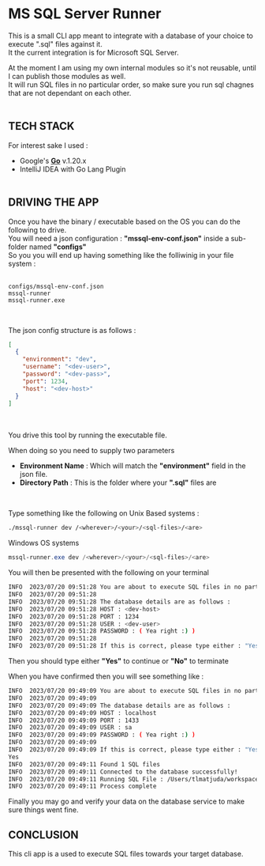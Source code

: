 # MS SQL Server Runner

This is a small CLI app meant to integrate with a database of your choice to execute ".sql" files against it.<br/>
It the current integration is for Microsoft SQL Server.<br/>

At the moment I am using my own internal modules so it's not reusable, until I can publish those modules as well.<br/>
It will run SQL files in no particular order, so make sure you run sql chagnes that are not dependant on each other.<br/><br/>

## TECH STACK

For interest sake I used :

* Google's **[Go](https://go.dev/)** v.1.20.x
* IntelliJ IDEA with Go Lang Plugin<br/><br/>

## DRIVING THE APP

Once you have the binary / executable based on the OS you can do the following to drive.<br/>
You will need a json configuration : **"mssql-env-conf.json"** inside a sub-folder named **"configs"**<br/>
So you you will end up having something like the folliwinig in your file system :<br/><br/>

```plaintext
configs/mssql-env-conf.json
mssql-runner
mssql-runner.exe
```
<br/>

The json config structure is as follows :

```json
[
  {
    "environment": "dev",
    "username": "<dev-user>",
    "password": "<dev-pass>",
    "port": 1234,
    "host": "<dev-host>"
  }
]
```
<br/><br/>
You drive this tool by running the executable file.

When doing so you need to supply two parameters

* **Environment Name** : Which will match the **"environment"** field in the json file.
* **Directory Path** : This is the folder where your **".sql"** files are

<br/>

Type something like the following on Unix Based systems :

```bash
./mssql-runner dev /<wherever>/<your>/<sql-files>/<are>
```

Windows OS systems

```powershell
mssql-runner.exe dev /<wherever>/<your>/<sql-files>/<are>
```




You will then be presented with the following on your terminal

```bash
INFO  2023/07/20 09:51:28 You are about to execute SQL files in no particular order towards the : [ dev ] environment
INFO  2023/07/20 09:51:28
INFO  2023/07/20 09:51:28 The database details are as follows :
INFO  2023/07/20 09:51:28 HOST : <dev-host>
INFO  2023/07/20 09:51:28 PORT : 1234
INFO  2023/07/20 09:51:28 USER : <dev-user>
INFO  2023/07/20 09:51:28 PASSWORD : ( Yea right :) )
INFO  2023/07/20 09:51:28
INFO  2023/07/20 09:51:28 If this is correct, please type either : "Yes" to continue or "No" to stop the process.
```





Then you should type either **"Yes"** to continue or **"No"** to terminate

When you have confirmed then you will see something like :

```bash
INFO  2023/07/20 09:49:09 You are about to execute SQL files in no particular order towards the : [ dev ] environment
INFO  2023/07/20 09:49:09
INFO  2023/07/20 09:49:09 The database details are as follows :
INFO  2023/07/20 09:49:09 HOST : localhost
INFO  2023/07/20 09:49:09 PORT : 1433
INFO  2023/07/20 09:49:09 USER : sa
INFO  2023/07/20 09:49:09 PASSWORD : ( Yea right :) )
INFO  2023/07/20 09:49:09
INFO  2023/07/20 09:49:09 If this is correct, please type either : "Yes" to continue or "No" to stop the process.
Yes
INFO  2023/07/20 09:49:11 Found 1 SQL files
INFO  2023/07/20 09:49:11 Connected to the database successfully!
INFO  2023/07/20 09:49:11 Running SQL File : /Users/tlmatjuda/workspace/toob/mssql-runner/configs/create-person-tables.sql
INFO  2023/07/20 09:49:11 Process complete
```


Finally you may go and verify your data on the database service to make sure things went fine.


## CONCLUSION
This cli app is a used to execute SQL files towards your target database. 